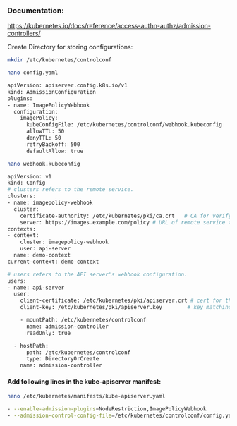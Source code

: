 ### Documentation:

https://kubernetes.io/docs/reference/access-authn-authz/admission-controllers/

Create Directory for storing configurations:

```sh
mkdir /etc/kubernetes/controlconf
```
```sh
nano config.yaml
```
```sh
apiVersion: apiserver.config.k8s.io/v1
kind: AdmissionConfiguration
plugins:
- name: ImagePolicyWebhook
  configuration:
    imagePolicy:
      kubeConfigFile: /etc/kubernetes/controlconf/webhook.kubeconfig
      allowTTL: 50
      denyTTL: 50
      retryBackoff: 500
      defaultAllow: true
```
```sh
nano webhook.kubeconfig
```
```sh
apiVersion: v1
kind: Config
# clusters refers to the remote service.
clusters:
- name: imagepolicy-webhook
  cluster:
    certificate-authority: /etc/kubernetes/pki/ca.crt   # CA for verifying the remote service.
    server: https://images.example.com/policy # URL of remote service to query. Must use 'https'.
contexts:
- context:
    cluster: imagepolicy-webhook
    user: api-server
  name: demo-context
current-context: demo-context

# users refers to the API server's webhook configuration.
users:
- name: api-server
  user:
    client-certificate: /etc/kubernetes/pki/apiserver.crt # cert for the webhook admission controller to use
    client-key: /etc/kubernetes/pki/apiserver.key        # key matching the cert

    - mountPath: /etc/kubernetes/controlconf
      name: admission-controller
      readOnly: true

  - hostPath:
      path: /etc/kubernetes/controlconf
      type: DirectoryOrCreate
    name: admission-controller
```

#### Add following lines in the kube-apiserver manifest:
```sh
nano /etc/kubernetes/manifests/kube-apiserver.yaml
```
```sh
- --enable-admission-plugins=NodeRestriction,ImagePolicyWebhook
- --admission-control-config-file=/etc/kubernetes/controlconf/config.yaml
```
